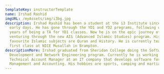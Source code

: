 ```yaml
---
templateKey: instructorTemplate
name: Irshad Rashid
imgURL: /myAssets/img/i3bg.jpg
description: Irshad Rashid has been a student at the i3 Institute since the very
  early days. He has gone through the YD1 and YD2 programs, following up with 2
  years of being a TA for YD1 classes. Now he is on the epic journey of
  venturing through the new AIS (Advanced Islamic Studies) program. His
  favourite Islamic subjects are Quran and History. He is currently teaching his
  first class at NICE Musallah in Brampton.
descriptionMore: Irshad graduated from Sheridan College doing the Software
  Development and Network Engineering program. Currently he is working as a
  Technical Account Manager at an IT company that develops software for Property
  Management and Accounting. His hobbies are sports, camping and martial arts.
---
```


